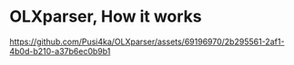 # OLXparser, How it works
https://github.com/Pusi4ka/OLXparser/assets/69196970/2b295561-2af1-4b0d-b210-a37b6ec0b9b1

